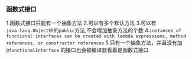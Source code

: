 ### 函数式接口
1.函数式接口只能有一个抽象方法
2.可以有多个默认方法
3.可以有`java.lang.Object`中的`public`方法,不会增加抽象方法的个数
4.`instances of functional interfaces can be created with lambda expressions, method references, or constructor references`
5.只有一个抽象方法，并且没有加 `@functionalInterface` 的接口也会被编译器看着是函数式接口
